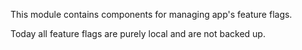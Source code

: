 This module contains components for managing app's feature flags.

Today all feature flags are purely local and are not backed up.